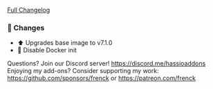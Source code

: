 [Full Changelog][changelog]

### :hammer: Changes

- :arrow_up: Upgrades base image to v7.1.0
- :hammer: Disable Docker init

[changelog]: https://github.com/hassio-addons/addon-example/compare/v3.3.1...v3.3.2

Questions? Join our Discord server! https://discord.me/hassioaddons
Enjoying my add-ons? Consider supporting my work:
https://github.com/sponsors/frenck or https://patreon.com/frenck